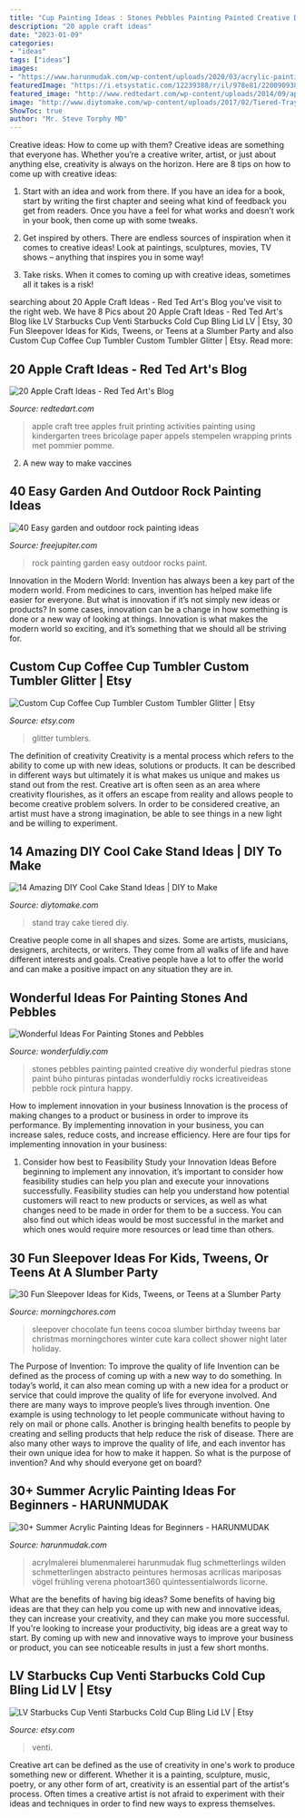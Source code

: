 ```yaml
---
title: "Cup Painting Ideas : Stones Pebbles Painting Painted Creative Diy Wonderful Piedras Stone Paint Búho Pinturas Pintadas Wonderfuldiy Rocks Icreativeideas Pebble Rock Pintura Happy"
description: "20 apple craft ideas"
date: "2023-01-09"
categories:
- "ideas"
tags: ["ideas"]
images:
- "https://www.harunmudak.com/wp-content/uploads/2020/03/acrylic-painting-for-beginners-easy-20.jpg"
featuredImage: "https://i.etsystatic.com/12239388/r/il/978e81/2200909389/il_fullxfull.2200909389_sb3j.jpg"
featured_image: "http://www.redtedart.com/wp-content/uploads/2014/09/apple-print-ideas-768x1024.jpg"
image: "http://www.diytomake.com/wp-content/uploads/2017/02/Tiered-Tray-Cake-Stand.jpg"
ShowToc: true
author: "Mr. Steve Torphy MD"
---
```



Creative ideas: How to come up with them?
Creative ideas are something that everyone has. Whether you’re a creative writer, artist, or just about anything else, creativity is always on the horizon. Here are 8 tips on how to come up with creative ideas:
1. Start with an idea and work from there. If you have an idea for a book, start by writing the first chapter and seeing what kind of feedback you get from readers. Once you have a feel for what works and doesn’t work in your book, then come up with some tweaks.

2. Get inspired by others. There are endless sources of inspiration when it comes to creative ideas! Look at paintings, sculptures, movies, TV shows – anything that inspires you in some way!

3. Take risks. When it comes to coming up with creative ideas, sometimes all it takes is a risk!

	

		
searching about 20 Apple Craft Ideas - Red Ted Art&#039;s Blog you've visit to the right web. We have 8 Pics about 20 Apple Craft Ideas - Red Ted Art&#039;s Blog like LV Starbucks Cup Venti Starbucks Cold Cup Bling Lid LV | Etsy, 30 Fun Sleepover Ideas for Kids, Tweens, or Teens at a Slumber Party and also Custom Cup Coffee Cup Tumbler Custom Tumbler Glitter | Etsy. Read more:
		
    
## 20 Apple Craft Ideas - Red Ted Art&#039;s Blog

<img loading=lazy src="http://www.redtedart.com/wp-content/uploads/2014/09/apple-print-ideas-768x1024.jpg" onerror="this.onerror=null;this.src='https://tse1.mm.bing.net/th?id=OIP.wZ1B8VnwU2TXMQMfq8c3ggHaJ4&amp;pid=15.1';" alt="20 Apple Craft Ideas - Red Ted Art&#039;s Blog">

_Source: redtedart.com_

>apple craft tree apples fruit printing activities painting using kindergarten trees bricolage paper appels stempelen wrapping prints met pommier pomme. 

	

2. A new way to make vaccines 

    
## 40 Easy Garden And Outdoor Rock Painting Ideas

<img loading=lazy src="http://www.freejupiter.com/wp-content/uploads/2017/08/Easy-garden-and-outdoor-rock-painting-ideas-7-1.jpg" onerror="this.onerror=null;this.src='https://tse2.mm.bing.net/th?id=OIP.rZggl8ELm82SmWFVT6Ma9wHaLF&amp;pid=15.1';" alt="40 Easy garden and outdoor rock painting ideas">

_Source: freejupiter.com_

>rock painting garden easy outdoor rocks paint. 

	

Innovation in the Modern World:
Invention has always been a key part of the modern world. From medicines to cars, invention has helped make life easier for everyone. But what is innovation if it’s not simply new ideas or products? In some cases, innovation can be a change in how something is done or a new way of looking at things. Innovation is what makes the modern world so exciting, and it’s something that we should all be striving for.

    
## Custom Cup Coffee Cup Tumbler Custom Tumbler Glitter | Etsy

<img loading=lazy src="https://i.etsystatic.com/12239388/r/il/978e81/2200909389/il_fullxfull.2200909389_sb3j.jpg" onerror="this.onerror=null;this.src='https://tse4.mm.bing.net/th?id=OIP.XS-LoFivk2rtmHvzXMMdQQHaJ4&amp;pid=15.1';" alt="Custom Cup Coffee Cup Tumbler Custom Tumbler Glitter | Etsy">

_Source: etsy.com_

>glitter tumblers. 

	

The definition of creativity
Creativity is a mental process which refers to the ability to come up with new ideas, solutions or products. It can be described in different ways but ultimately it is what makes us unique and makes us stand out from the rest. Creative art is often seen as an area where creativity flourishes, as it offers an escape from reality and allows people to become creative problem solvers. In order to be considered creative, an artist must have a strong imagination, be able to see things in a new light and be willing to experiment.

    
## 14 Amazing DIY Cool Cake Stand Ideas | DIY To Make

<img loading=lazy src="http://www.diytomake.com/wp-content/uploads/2017/02/Tiered-Tray-Cake-Stand.jpg" onerror="this.onerror=null;this.src='https://tse4.mm.bing.net/th?id=OIP.8Vd_7T4H3sBsNZEnjvNK2AHaLI&amp;pid=15.1';" alt="14 Amazing DIY Cool Cake Stand Ideas | DIY to Make">

_Source: diytomake.com_

>stand tray cake tiered diy. 

	

Creative people come in all shapes and sizes. Some are artists, musicians, designers, architects, or writers. They come from all walks of life and have different interests and goals. Creative people have a lot to offer the world and can make a positive impact on any situation they are in.

    
## Wonderful Ideas For Painting Stones And Pebbles

<img loading=lazy src="http://wonderfuldiy.com/wp-content/uploads/2014/09/Painting-Stones-and-Pebbles6.jpg" onerror="this.onerror=null;this.src='https://tse2.mm.bing.net/th?id=OIP.rzw1QZ1wl0ZQqNDNODjaswHaFp&amp;pid=15.1';" alt="Wonderful Ideas For Painting Stones and Pebbles">

_Source: wonderfuldiy.com_

>stones pebbles painting painted creative diy wonderful piedras stone paint búho pinturas pintadas wonderfuldiy rocks icreativeideas pebble rock pintura happy. 

	

How to implement innovation in your business
Innovation is the process of making changes to a product or business in order to improve its performance. By implementing innovation in your business, you can increase sales, reduce costs, and increase efficiency. Here are four tips for implementing innovation in your business:
1. Consider how best to Feasibility Study your Innovation Ideas
Before beginning to implement any innovation, it’s important to consider how feasibility studies can help you plan and execute your innovations successfully. Feasibility studies can help you understand how potential customers will react to new products or services, as well as what changes need to be made in order for them to be a success. You can also find out which ideas would be most successful in the market and which ones would require more resources or lead time than others.


    
## 30 Fun Sleepover Ideas For Kids, Tweens, Or Teens At A Slumber Party

<img loading=lazy src="https://cdn.morningchores.com/wp-content/uploads/2018/10/HotCocoa-7_600x1026-468x800.jpg" onerror="this.onerror=null;this.src='https://tse3.mm.bing.net/th?id=OIP._BESfME_YjWgdqtaPPpIzQAAAA&amp;pid=15.1';" alt="30 Fun Sleepover Ideas for Kids, Tweens, or Teens at a Slumber Party">

_Source: morningchores.com_

>sleepover chocolate fun teens cocoa slumber birthday tweens bar christmas morningchores winter cute kara collect shower night later holiday. 

	

The Purpose of Invention: To improve the quality of life
Invention can be defined as the process of coming up with a new way to do something. In today’s world, it can also mean coming up with a new idea for a product or service that could improve the quality of life for everyone involved. And there are many ways to improve people’s lives through invention. One example is using technology to let people communicate without having to rely on mail or phone calls. Another is bringing health benefits to people by creating and selling products that help reduce the risk of disease. There are also many other ways to improve the quality of life, and each inventor has their own unique idea for how to make it happen. So what is the purpose of invention? And why should everyone get on board?

    
## 30+ Summer Acrylic Painting Ideas For Beginners - HARUNMUDAK

<img loading=lazy src="https://www.harunmudak.com/wp-content/uploads/2020/03/acrylic-painting-for-beginners-easy-20.jpg" onerror="this.onerror=null;this.src='https://tse2.mm.bing.net/th?id=OIP.CBuE26GD79tSXNFbiha6rQHaJ3&amp;pid=15.1';" alt="30+ Summer Acrylic Painting Ideas for Beginners - HARUNMUDAK">

_Source: harunmudak.com_

>acrylmalerei blumenmalerei harunmudak flug schmetterlings wilden schmetterlingen abstracto peintures hermosas acrílicas mariposas vögel frühling verena photoart360 quintessentialwords licorne. 

	

What are the benefits of having big ideas?
Some benefits of having big ideas are that they can help you come up with new and innovative ideas, they can increase your creativity, and they can make you more successful. If you're looking to increase your productivity, big ideas are a great way to start. By coming up with new and innovative ways to improve your business or product, you can see noticeable results in just a few short months.

    
## LV Starbucks Cup Venti Starbucks Cold Cup Bling Lid LV | Etsy

<img loading=lazy src="https://i.etsystatic.com/23658226/r/il/c628f7/2543980594/il_794xN.2543980594_77jq.jpg" onerror="this.onerror=null;this.src='https://tse4.mm.bing.net/th?id=OIP.rMnXio3veLcdz9RfNWh3JQHaJ4&amp;pid=15.1';" alt="LV Starbucks Cup Venti Starbucks Cold Cup Bling Lid LV | Etsy">

_Source: etsy.com_

>venti. 

	

Creative art can be defined as the use of creativity in one's work to produce something new or different. Whether it is a painting, sculpture, music, poetry, or any other form of art, creativity is an essential part of the artist's process. Often times a creative artist is not afraid to experiment with their ideas and techniques in order to find new ways to express themselves.

